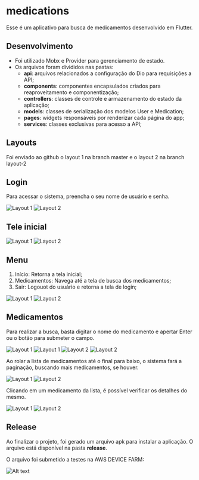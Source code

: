 # medications

Esse é um aplicativo para busca de medicamentos desenvolvido em Flutter.

## Desenvolvimento

* Foi utilizado Mobx e Provider para gerenciamento de estado.
* Os arquivos foram divididos nas pastas:
  * **api**: arquivos relacionados a configuração do Dio para requisições a API;
  * **components**: componentes encapsulados criados para reaproveitamento e componentização;
  * **controllers**: classes de controle e armazenamento do estado da aplicação;
  * **models**: classes de serialização dos modelos User e Medication;
  * **pages**: widgets responsáveis por renderizar cada página do app;
  * **services**: classes exclusivas para acesso a API;
  
## Layouts

Foi enviado ao github o layout 1 na branch master e o layout 2 na branch layout-2

## Login

Para acessar o sistema, preencha o seu nome de usuário e senha.

![Layout 1](/assets/images/login.png?raw=false)
![Layout 2](/assets/images/login_2.png?raw=true)

## Tele inicial

![Layout 1](/assets/images/home.png?raw=false)
![Layout 2](/assets/images/home_2.png?raw=true)

## Menu

1. Início: Retorna a tela inicial;
2. Medicamentos: Navega até a tela de busca dos medicamentos;
3. Sair: Logouot do usuário e retorna a tela de login;

![Layout 1](/assets/images/menu.png?raw=false)
![Layout 2](/assets/images/menu_2.png?raw=true)

## Medicamentos

Para realizar a busca, basta digitar o nome do medicamento e apertar Enter ou o botão para submeter o campo.

![Layout 1](/assets/images/medications.png?raw=false)
![Layout 1](/assets/images/medications_search.png?raw=false)
![Layout 2](/assets/images/medications_2.png?raw=false)
![Layout 2](/assets/images/medications_search_2.png?raw=true)

Ao rolar a lista de medicamentos até o final para baixo, o sistema fará a paginação, buscando mais medicamentos, se houver. 

![Layout 1](/assets/images/medications_pagination.png?raw=false)
![Layout 2](/assets/images/medications_pagination_2.png?raw=true)

Clicando em um medicamento da lista, é possível verificar os detalhes do mesmo.

![Layout 1](/assets/images/medication_details.png?raw=false)
![Layout 2](/assets/images/medication_details_2.png?raw=true)

## Release

Ao finalizar o projeto, foi gerado um arquivo apk para instalar a aplicação. O arquivo está disponível na pasta **release**.

O arquivo foi submetido a testes na AWS DEVICE FARM:

![Alt text](/assets/images/release_test.png?raw=true)

